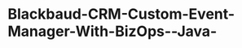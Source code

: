 Blackbaud-CRM-Custom-Event-Manager-With-BizOps--Java-
=====================================================
